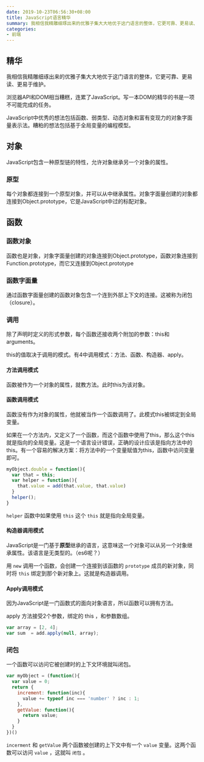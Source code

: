 ```yaml
---
date: 2019-10-23T06:56:30+08:00
title: JavaScript语言精华
summary: 我相信我精雕细琢出来的优雅子集大大地优于这门语言的整体，它更可靠、更易读、更易于维护。
categories:
- 前端
---
```


## 精华

我相信我精雕细琢出来的优雅子集大大地优于这门语言的整体，它更可靠、更易读、更易于维护。

浏览器API和DOM相当糟糕，连累了JavaScript。写一本DOM的精华的书是一项不可能完成的任务。

JavaScript中优秀的想法包括函数、弱类型、动态对象和富有变现力的对象字面量表示法。糟粕的想法包括基于全局变量的编程模型。

## 对象

JavaScript包含一种原型链的特性，允许对象继承另一个对象的属性。

### 原型

每个对象都连接到一个原型对象，并可以从中继承属性。对象字面量创建的对象都连接到Object.prototype，它是JavaScript中过的标配对象。

## 函数

### 函数对象

函数也是对象，对象字面量创建的对象连接到Object.prototype，函数对象连接到Function.prototype，而它又连接到Object.prototype

### 函数字面量

通过函数字面量创建的函数对象包含一个连到外部上下文的连接。这被称为闭包（closure）。

### 调用

除了声明时定义的形式参数，每个函数还接收两个附加的参数：this和arguments。

this的值取决于调用的模式。有4中调用模式：方法、函数、构造器、apply。

#### 方法调用模式

函数被作为一个对象的属性，就教方法。此时this为该对象。

#### 函数调用模式

函数没有作为对象的属性，他就被当作一个函数调用了。此模式this被绑定到全局变量。

如果在一个方法内，又定义了一个函数，而这个函数中使用了this，那么这个this就是指向的全局变量。这是一个语言设计错误，正确的设计应该是指向方法中的this。有一个容易的解决方案：将方法中的一个变量赋值为this，函数中访问变量即可。

```js
myObject.double = function(){
  var that = this;
  var helper = function(){
    that.value = add(that.value, that.value)
  }
  helper();
}
```

`helper` 函数中如果使用 `this` 这个 `this` 就是指向全局变量。

#### 构造器调用模式

JavaScript是一门基于**原型**继承的语言，这意味这一个对象可以从另一个对象继承属性。该语言是无类型的。（es6呢？）

用 `new` 调用一个函数，会创建一个连接到该函数的 `prototype` 成员的新对象，同时将 `this` 绑定到那个新对象上。这就是构造器调用。

#### Apply调用模式

因为JavaScript是一门函数式的面向对象语言，所以函数可以拥有方法。

apply 方法接受2个参数，绑定的 this ，和参数数组。

```js
var array = [2, 4];
var sum  = add.apply(null, array);
```

### 闭包

一个函数可以访问它被创建时的上下文环境就叫闭包。

```js
var myObject = (function(){
  var value = 0;
  return {
    increment: function(inc){
      value += typeof inc === 'number' ? inc : 1;
    },
    getValue: function(){
      return value;
    }
  }
})()
```

`incerment` 和 `getValue` 两个函数被创建的上下文中有一个 `value` 变量。这两个函数可以访问 `value` ，这就叫 `闭包` 。